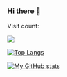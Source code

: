 ### Hi there 👋

<!--
**greenhandatsjtu/greenhandatsjtu** is a ✨ _special_ ✨ repository because its `README.md` (this file) appears on your GitHub profile.

Here are some ideas to get you started:

- 🔭 I’m currently working on ...
- 🌱 I’m currently learning ...
- 👯 I’m looking to collaborate on ...
- 🤔 I’m looking for help with ...
- 💬 Ask me about ...
- 📫 How to reach me: ...
- 😄 Pronouns: ...
- ⚡ Fun fact: ...
-->

Visit count:

[![](https://steins-gate-visitor-count.greenhandatsjtu.repl.co/greenhandatsjtu?ratio=0.5)](https://github.com/greenhandatsjtu/steins-gate-visitor-count)

[![Top Langs](https://github-readme-stats.vercel.app/api/top-langs/?username=greenhandatsjtu&layout=compact)](https://github.com/anuraghazra/github-readme-stats)

[![My GitHub stats](https://github-readme-stats.vercel.app/api?username=greenhandatsjtu&count_private=true&include_all_commits=true&show_icons=true)](https://github.com/anuraghazra/github-readme-stats)
